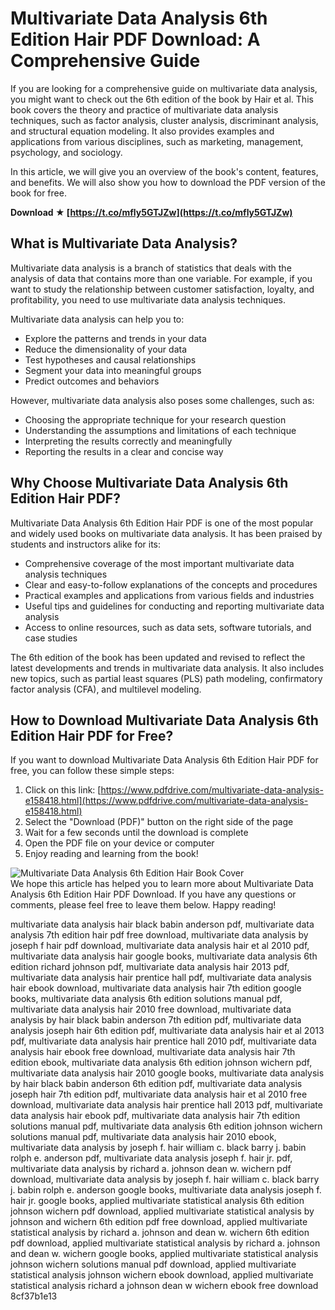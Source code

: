 
 
# Multivariate Data Analysis 6th Edition Hair PDF Download: A Comprehensive Guide
 
If you are looking for a comprehensive guide on multivariate data analysis, you might want to check out the 6th edition of the book by Hair et al. This book covers the theory and practice of multivariate data analysis techniques, such as factor analysis, cluster analysis, discriminant analysis, and structural equation modeling. It also provides examples and applications from various disciplines, such as marketing, management, psychology, and sociology.
 
In this article, we will give you an overview of the book's content, features, and benefits. We will also show you how to download the PDF version of the book for free.
 
**Download ★ [https://t.co/mfly5GTJZw](https://t.co/mfly5GTJZw)**


 
## What is Multivariate Data Analysis?
 
Multivariate data analysis is a branch of statistics that deals with the analysis of data that contains more than one variable. For example, if you want to study the relationship between customer satisfaction, loyalty, and profitability, you need to use multivariate data analysis techniques.
 
Multivariate data analysis can help you to:
 
- Explore the patterns and trends in your data
- Reduce the dimensionality of your data
- Test hypotheses and causal relationships
- Segment your data into meaningful groups
- Predict outcomes and behaviors

However, multivariate data analysis also poses some challenges, such as:

- Choosing the appropriate technique for your research question
- Understanding the assumptions and limitations of each technique
- Interpreting the results correctly and meaningfully
- Reporting the results in a clear and concise way

## Why Choose Multivariate Data Analysis 6th Edition Hair PDF?
 
Multivariate Data Analysis 6th Edition Hair PDF is one of the most popular and widely used books on multivariate data analysis. It has been praised by students and instructors alike for its:

- Comprehensive coverage of the most important multivariate data analysis techniques
- Clear and easy-to-follow explanations of the concepts and procedures
- Practical examples and applications from various fields and industries
- Useful tips and guidelines for conducting and reporting multivariate data analysis
- Access to online resources, such as data sets, software tutorials, and case studies

The 6th edition of the book has been updated and revised to reflect the latest developments and trends in multivariate data analysis. It also includes new topics, such as partial least squares (PLS) path modeling, confirmatory factor analysis (CFA), and multilevel modeling.
 
## How to Download Multivariate Data Analysis 6th Edition Hair PDF for Free?
 
If you want to download Multivariate Data Analysis 6th Edition Hair PDF for free, you can follow these simple steps:

1. Click on this link: [https://www.pdfdrive.com/multivariate-data-analysis-e158418.html](https://www.pdfdrive.com/multivariate-data-analysis-e158418.html)
2. Select the "Download (PDF)" button on the right side of the page
3. Wait for a few seconds until the download is complete
4. Open the PDF file on your device or computer
5. Enjoy reading and learning from the book!

  ![Multivariate Data Analysis 6th Edition Hair Book Cover](https://images-na.ssl-images-amazon.com/images/I/41Z0c8y5QKL._SX331_BO1,204,203,200_.jpg)  
We hope this article has helped you to learn more about Multivariate Data Analysis 6th Edition Hair PDF Download. If you have any questions or comments, please feel free to leave them below. Happy reading!
 
multivariate data analysis hair black babin anderson pdf,  multivariate data analysis 7th edition hair pdf free download,  multivariate data analysis by joseph f hair pdf download,  multivariate data analysis hair et al 2010 pdf,  multivariate data analysis hair google books,  multivariate data analysis 6th edition richard johnson pdf,  multivariate data analysis hair 2013 pdf,  multivariate data analysis hair prentice hall pdf,  multivariate data analysis hair ebook download,  multivariate data analysis hair 7th edition google books,  multivariate data analysis 6th edition solutions manual pdf,  multivariate data analysis hair 2010 free download,  multivariate data analysis by hair black babin anderson 7th edition pdf,  multivariate data analysis joseph hair 6th edition pdf,  multivariate data analysis hair et al 2013 pdf,  multivariate data analysis hair prentice hall 2010 pdf,  multivariate data analysis hair ebook free download,  multivariate data analysis hair 7th edition ebook,  multivariate data analysis 6th edition johnson wichern pdf,  multivariate data analysis hair 2010 google books,  multivariate data analysis by hair black babin anderson 6th edition pdf,  multivariate data analysis joseph hair 7th edition pdf,  multivariate data analysis hair et al 2010 free download,  multivariate data analysis hair prentice hall 2013 pdf,  multivariate data analysis hair ebook pdf,  multivariate data analysis hair 7th edition solutions manual pdf,  multivariate data analysis 6th edition johnson wichern solutions manual pdf,  multivariate data analysis hair 2010 ebook,  multivariate data analysis by joseph f. hair william c. black barry j. babin rolph e. anderson pdf,  multivariate data analysis joseph f. hair jr. pdf,  multivariate data analysis by richard a. johnson dean w. wichern pdf download,  multivariate data analysis by joseph f. hair william c. black barry j. babin rolph e. anderson google books,  multivariate data analysis joseph f. hair jr. google books,  applied multivariate statistical analysis 6th edition johnson wichern pdf download,  applied multivariate statistical analysis by johnson and wichern 6th edition pdf free download,  applied multivariate statistical analysis by richard a. johnson and dean w. wichern 6th edition pdf download,  applied multivariate statistical analysis by richard a. johnson and dean w. wichern google books,  applied multivariate statistical analysis johnson wichern solutions manual pdf download,  applied multivariate statistical analysis johnson wichern ebook download,  applied multivariate statistical analysis richard a johnson dean w wichern ebook free download
 8cf37b1e13
 
